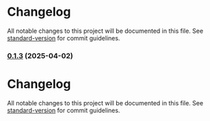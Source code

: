 # Changelog

All notable changes to this project will be documented in this file. See [standard-version](https://github.com/conventional-changelog/standard-version) for commit guidelines.

### [0.1.3](https://github.com/onem0/faser/compare/v0.1.2...v0.1.3) (2025-04-02)

# Changelog

All notable changes to this project will be documented in this file. See [standard-version](https://github.com/conventional-changelog/standard-version) for commit guidelines.
